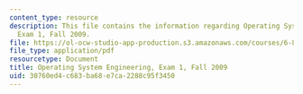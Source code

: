 ```yaml
---
content_type: resource
description: This file contains the information regarding Operating System Engineering,
  Exam 1, Fall 2009.
file: https://ol-ocw-studio-app-production.s3.amazonaws.com/courses/6-828-operating-system-engineering-fall-2012/30760ed4c683ba68e7ca2288c95f3450_MIT6_828F12_q09_1.pdf
file_type: application/pdf
resourcetype: Document
title: Operating System Engineering, Exam 1, Fall 2009
uid: 30760ed4-c683-ba68-e7ca-2288c95f3450
---
```

